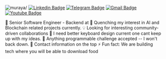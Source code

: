 <img src="https://komarev.com/ghpvc/?username=muraya" style="margin-right: 5px;" alt=muraya/>[![Linkedin Badge](https://img.shields.io/badge/-Muturi%20Muraya-0072b1?style=flat&logo=Linkedin&logoColor=white&link=https://www.linkedin.com/in/muraya-duncan-3272a771/)](https://www.linkedin.com/in/milwad-khosravi-26a355230/)
[![Telegram Badge](https://img.shields.io/badge/-Telegram-blue?style=flat&logo=telegram&logoColor=white&link=https://t.me/danmuraya/)](https://t.me/danmuraya/)
[![Gmail Badge](https://img.shields.io/badge/-muturi.muraya@gmail.com-c14438?style=flat&logo=Gmail&logoColor=white&link=mailto:muturi.muraya@gmail.com)](mailto:muturi.muraya@gmail.com)
[![Youtube Badge](https://img.shields.io/badge/-Youtube-red?style=flat&logo=youtube&logoColor=white&link=https://www.youtube.com/@milwad)]([https://t.me/danmuraya/](https://www.youtube.com/@milwad))

🌟 Senior Software Engineer  - Backend at 
🌱  Quenching my interest in AI and Blockchain related projects currently.
💡  Looking for interesting community-driven collaborations
🤔  I need better keyboard design current one cant keep up with my ideas.
💬  Anything programmable challenge accepted -- I won't back down.
📩  Contact information on the top
⚡  Fun fact: We are building tech where you will be able to download food

